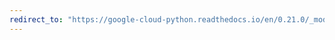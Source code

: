 ```yaml
---
redirect_to: "https://google-cloud-python.readthedocs.io/en/0.21.0/_modules/google/cloud/monitoring/resource.html"
---
```

